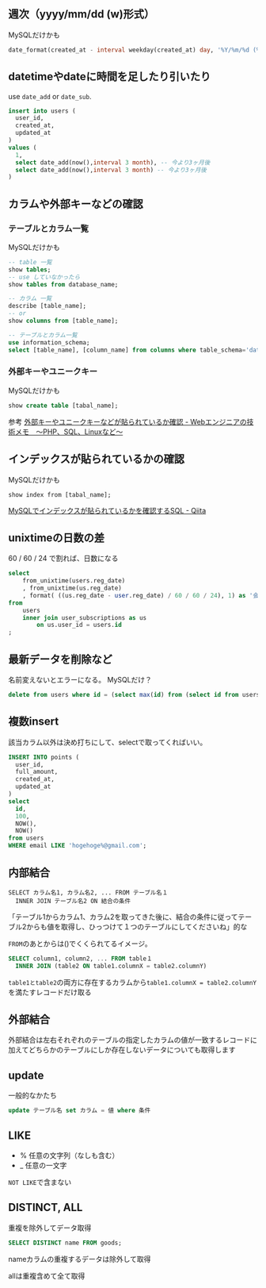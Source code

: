 ## 週次（yyyy/mm/dd (w)形式）
MySQLだけかも

```sql
date_format(created_at - interval weekday(created_at) day, '%Y/%m/%d (%a)')
```

## datetimeやdateに時間を足したり引いたり
use `date_add` or `date_sub`.

```sql
insert into users (
  user_id,
  created_at,
  updated_at
)
values (
  1,
  select date_add(now(),interval 3 month), -- 今より3ヶ月後
  select date_add(now(),interval 3 month) -- 今より3ヶ月後
)
```

## カラムや外部キーなどの確認
### テーブルとカラム一覧
MySQLだけかも

```sql
-- table 一覧
show tables;
-- use していなかったら
show tables from database_name;

-- カラム 一覧
describe [table_name];
-- or
show columns from [table_name];

-- テーブルとカラム一覧
use information_schema;
select [table_name], [column_name] from columns where table_schema='database_name';
```


### 外部キーやユニークキー
MySQLだけかも

```sql
show create table [tabal_name];
```

参考
[外部キーやユニークキーなどが貼られているか確認 - Webエンジニアの技術メモ　～PHP、SQL、Linuxなど～](http://d.hatena.ne.jp/moroto1122/20130202/1359733525)


## インデックスが貼られているかの確認
MySQLだけかも

```
show index from [tabal_name];
```

[MySQLでインデックスが貼られているかを確認するSQL - Qiita](https://qiita.com/pugiemonn/items/2edf5d7967fb45dd5196)

## unixtimeの日数の差
60 / 60 / 24 で割れば、日数になる

```sql
select
    from_unixtime(users.reg_date)
    , from_unixtime(us.reg_date)
    , format( ((us.reg_date - user.reg_date) / 60 / 60 / 24), 1) as '会員登録からの日数'
from
    users
    inner join user_subscriptions as us
        on us.user_id = users.id
;
```



## 最新データを削除など
名前変えないとエラーになる。
MySQLだけ？

```sql
delete from users where id = (select max(id) from (select id from users) as tmp);
```


## 複数insert
該当カラム以外は決め打ちにして、selectで取ってくればいい。

```sql
INSERT INTO points (
  user_id,
  full_amount,
  created_at,
  updated_at
)
select
  id,
  100,
  NOW(),
  NOW()
from users
WHERE email LIKE 'hogehoge%@gmail.com';
```


## 内部結合
```
SELECT カラム名1, カラム名2, ... FROM テーブル名１
  INNER JOIN テーブル名2 ON 結合の条件
```

「テーブル1からカラム1、カラム2を取ってきた後に、結合の条件に従ってテーブル2からも値を取得し、ひっつけて１つのテーブルにしてくださいね」的な

`FROM`のあとからは()でくくられてるイメージ。

```sql
SELECT column1, column2, ... FROM table１
  INNER JOIN (table2 ON table1.columnX = table2.columnY)
```

`table1とtable2`の両方に存在するカラムから`table1.columnX = table2.columnY`を満たすレコードだけ取る


## 外部結合
外部結合は左右それぞれのテーブルの指定したカラムの値が一致するレコードに加えてどちらかのテーブルにしか存在しないデータについても取得します


## update
一般的なかたち

```sql
update テーブル名 set カラム = 値 where 条件
```


## LIKE
- % 任意の文字列（なしも含む）
- _ 任意の一文字

`NOT LIKE`で含まない


## DISTINCT, ALL
重複を除外してデータ取得

```sql
SELECT DISTINCT name FROM goods;
```

nameカラムの重複するデータは除外して取得

allは重複含めて全て取得
